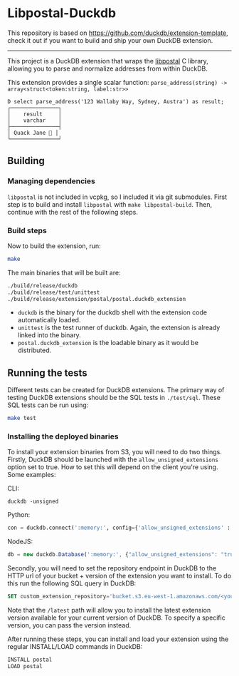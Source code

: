 # Libpostal-Duckdb

This repository is based on https://github.com/duckdb/extension-template, check it out if you want to build and ship your own DuckDB extension.

---

This project is a DuckDB extension that wraps the
[libpostal](https://github.com/openvenues/libpostal) C library,
allowing you to parse and normalize addresses from within DuckDB.

This extension provides a single scalar function:
`parse_address(string) -> array<struct<token:string, label:str>>`
```
D select parse_address('123 Wallaby Way, Sydney, Austra') as result;
┌───────────────┐
│    result     │
│    varchar    │
├───────────────┤
│ Quack Jane 🐥 │
└───────────────┘
```

## Building
### Managing dependencies

`libpostal` is not included in vcpkg, so I included it via git submodules.
First step is to build and install `libpostal` with `make libpostal-build`.
Then, continue with the rest of the following steps.

### Build steps
Now to build the extension, run:
```sh
make
```
The main binaries that will be built are:
```sh
./build/release/duckdb
./build/release/test/unittest
./build/release/extension/postal/postal.duckdb_extension
```
- `duckdb` is the binary for the duckdb shell with the extension code automatically loaded.
- `unittest` is the test runner of duckdb. Again, the extension is already linked into the binary.
- `postal.duckdb_extension` is the loadable binary as it would be distributed.

## Running the tests
Different tests can be created for DuckDB extensions.
The primary way of testing DuckDB extensions should be the SQL tests in `./test/sql`.
These SQL tests can be run using:
```sh
make test
```

### Installing the deployed binaries
To install your extension binaries from S3, you will need to do two things.
Firstly, DuckDB should be launched with the `allow_unsigned_extensions` option set to true.
How to set this will depend on the client you're using. Some examples:

CLI:
```shell
duckdb -unsigned
```

Python:
```python
con = duckdb.connect(':memory:', config={'allow_unsigned_extensions' : 'true'})
```

NodeJS:
```js
db = new duckdb.Database(':memory:', {"allow_unsigned_extensions": "true"});
```

Secondly, you will need to set the repository endpoint in DuckDB to the HTTP url of your bucket + version of the extension
you want to install. To do this run the following SQL query in DuckDB:
```sql
SET custom_extension_repository='bucket.s3.eu-west-1.amazonaws.com/<your_extension_name>/latest';
```
Note that the `/latest` path will allow you to install the latest extension version available for your current version of
DuckDB. To specify a specific version, you can pass the version instead.

After running these steps, you can install and load your extension using the regular INSTALL/LOAD commands in DuckDB:
```sql
INSTALL postal
LOAD postal
```
